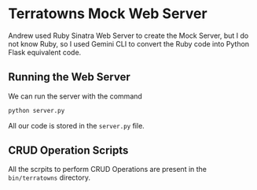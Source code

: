 # Terratowns Mock Web Server

Andrew used Ruby Sinatra Web Server to create the Mock Server, but I do not know Ruby, so I used Gemini CLI to convert the Ruby code into Python Flask equivalent code.

## Running the Web Server

We can run the server with the command

```python
python server.py
```

All our code is stored in the `server.py` file.

## CRUD Operation Scripts

All the scrpits to perform CRUD Operations are present in the `bin/terratowns` directory.
